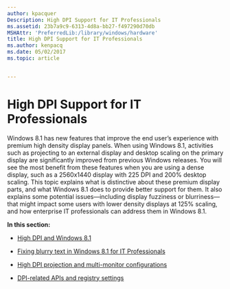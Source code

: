 ```yaml
---
author: kpacquer
Description: High DPI Support for IT Professionals
ms.assetid: 23b7a9c9-6313-4d8a-bb27-f497290d70db
MSHAttr: 'PreferredLib:/library/windows/hardware'
title: High DPI Support for IT Professionals
ms.author: kenpacq
ms.date: 05/02/2017
ms.topic: article


---
```


# High DPI Support for IT Professionals


Windows 8.1 has new features that improve the end user’s experience with premium high density display panels. When using Windows 8.1, activities such as projecting to an external display and desktop scaling on the primary display are significantly improved from previous Windows releases. You will see the most benefit from these features when you are using a dense display, such as a 2560x1440 display with 225 DPI and 200% desktop scaling. This topic explains what is distinctive about these premium display parts, and what Windows 8.1 does to provide better support for them. It also explains some potential issues—including display fuzziness or blurriness—that might impact some users with lower density displays at 125% scaling, and how enterprise IT professionals can address them in Windows 8.1.

**In this section:**

-   [High DPI and Windows 8.1](high-dpi-and-windows.md)

-   [Fixing blurry text in Windows 8.1 for IT Professionals](fixing-blurry-text-in-windows-for-it-professionals.md)

-   [High DPI projection and multi-monitor configurations](high-dpi-projection-and-multi-monitor-configurations.md)

-   [DPI-related APIs and registry settings](dpi-related-apis-and-registry-settings.md)

 

 





